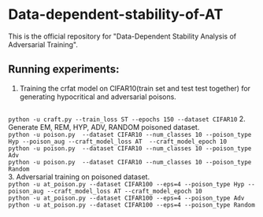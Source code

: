 # Data-dependent-stability-of-AT
This is the official repository for "Data-Dependent Stability Analysis of Adversarial Training".  
## Running experiments:  
1. Training the crfat model on CIFAR10(train set and test test together) for generating hypocritical and adversarial poisons.  
  ```python -u craft.py --train_loss AT --epochs 10 --dataset CIFAR10
  ```
  
  ```python -u craft.py --train_loss ST --epochs 150 --dataset CIFAR10```
2. Generate EM, REM, HYP, ADV, RANDOM poisoned dataset.  
  ```python -u poison.py  --dataset CIFAR10 --num_classes 10 --poison_type Hyp --poison_aug --craft_model_loss AT  --craft_model_epoch 10```    
  `python -u poison.py  --dataset CIFAR10 --num_classes 10 --poison_type Adv`  
  `python -u poison.py  --dataset CIFAR10 --num_classes 10 --poison_type Random`     
3. Adversarial training on poisoned dataset.    
  `python -u at_poison.py --dataset CIFAR100 --eps=4 --poison_type Hyp --poison_aug --craft_model_loss AT --craft_model_epoch 10`     
  `python -u at_poison.py --dataset CIFAR100 --eps=4 --poison_type Adv`    
  `python -u at_poison.py --dataset CIFAR100 --eps=4 --poison_type Random`      


